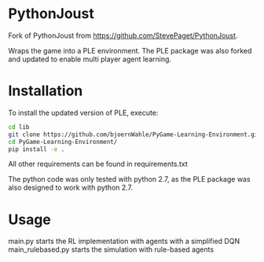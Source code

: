 PythonJoust
===========

Fork of PythonJoust from https://github.com/StevePaget/PythonJoust.

Wraps the game into a PLE environment. The PLE package was also forked and updated to enable multi player agent learning.

# Installation

To install the updated version of PLE, execute:


```bash
cd lib
git clone https://github.com/bjoernWahle/PyGame-Learning-Environment.git
cd PyGame-Learning-Environment/
pip install -e .
```

All other requirements can be found in requirements.txt

The python code was only tested with python 2.7, as the PLE package was also designed to work with python 2.7.

# Usage

main.py starts the RL implementation with agents with a simplified DQN
main_rulebased.py starts the simulation with rule-based agents